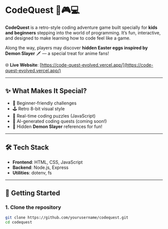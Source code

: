 # CodeQuest 🧒🎮💻

**CodeQuest** is a retro-style coding adventure game built specially for **kids and beginners** stepping into the world of programming. It’s fun, interactive, and designed to make learning how to code feel like a game.

Along the way, players may discover **hidden Easter eggs inspired by Demon Slayer** 🗡️ — a special treat for anime fans!

🌐 **Live Website**: [https://code-quest-evolved.vercel.app/](https://code-quest-evolved.vercel.app/)

---

## ✨ What Makes It Special?

- 👦 Beginner-friendly challenges
- 🕹️ Retro 8-bit visual style
- 🧠 Real-time coding puzzles (JavaScript)
- 🧩 AI-generated coding quests (coming soon!)
- 🥷 Hidden **Demon Slayer** references for fun!

---

## 🛠️ Tech Stack

- **Frontend**: HTML, CSS, JavaScript
- **Backend**: Node.js, Express
- **Utilities**: dotenv, fs

---

## 🚀 Getting Started

### 1. Clone the repository

```bash
git clone https://github.com/yourusername/codequest.git
cd codequest
